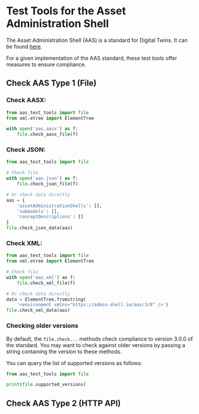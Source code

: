 # Test Tools for the Asset Administration Shell

The Asset Administration Shell (AAS) is a standard for Digital Twins.
It can be found [here](https://industrialdigitaltwin.org/content-hub/downloads).

For a given implementation of the AAS standard, these test tools offer measures to ensure compliance.

## Check AAS Type 1 (File)

### Check AASX:
```python
from aas_test_tools import file
from xml.etree import ElementTree

with open('aas.aasx') as f:
    file.check_aasx_file(f)
```

### Check JSON:

```python
from aas_test_tools import file

# Check file
with open('aas.json') as f:
    file.check_json_file(f)

# Or check data directly
aas = {
    'assetAdministrationShells': [],
    'submodels': [],
    'conceptDescriptions': []
}
file.check_json_data(aas)
```

### Check XML:
```python
from aas_test_tools import file
from xml.etree import ElementTree

# Check file
with open('aas.xml') as f:
    file.check_xml_file(f)

# Or check data directly
data = ElementTree.fromstring(
    '<environment xmlns="https://admin-shell.io/aas/3/0" />')
file.check_xml_data(aas)
```

### Checking older versions

By default, the `file.check...` methods check compliance to version 3.0.0 of the standard.
You may want to check against older versions by passing a string containing the version to these methods.

You can query the list of supported versions as follows:

```python
from aas_test_tools import file

print(file.supported_versions)
```

## Check AAS Type 2 (HTTP API)

